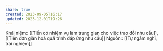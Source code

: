 ```yaml
---
share: true
created: 2023-09-05T16:17
updated: 2023-12-01T19:26
---
```

Khái niệm:: 
[[Tiền có nhiệm vụ làm trung gian cho việc trao đổi nhu cầu]], [[Tiền đơn giản hoá quá trình đáp ứng nhu cầu]]
Nguồn:: [[Tự ngẫm nghĩ, trải nghiệm]]
